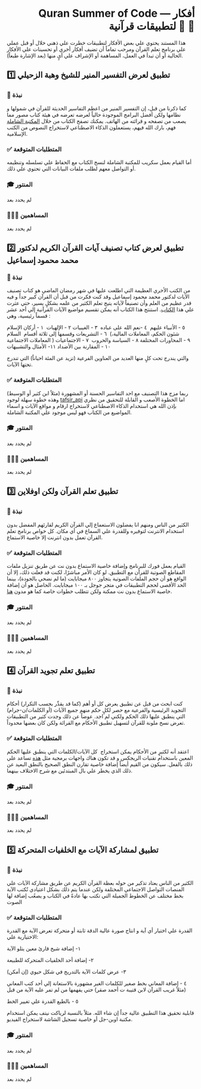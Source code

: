 

<div align="right">
<h1>
Quran Summer of Code — أفكار لتطبيقات قرآنية 📖 🌙
</h1>
</div>






هذا المستند يحتوي علي بعض الأفكار لتطبيقات خطرت علي ذهني خلال أو قبل عملي علي برنامج تعلم القرآن ومرحب تماماً أن تضيف أفكار أخري أو تحسينات علي الأفكار الحالية أو أن تبدأ في العمل، المساهمة أو الإشراف علي أيٍ منها (بعد الإشارة طبعاً).




## 1️⃣ تطبيق لعرض التفسير المنير للشيخ وهبة الزحيلي
### 🎯 نبذة
كما ذكرنا من قبل، إن التفسير المنير من اعظم التفاسير الحديثة للقرآن في شمولها و نظامها ولكن أفضل البرامج الموجودة حالياً لعرضه تعرضه في هيئة كتاب مصور مما يصعب من تصفحه و قرائته من الهاتف. يمكنك تصفح الكتاب من خلال [المكتبة الشاملة](https://shamela.ws/book/22915) فهم، بارك الله فيهم، يستعملون الذكاء الاصطناعي لاستخراج النصوص من الكتب الإسلامية.
### ✅ المتطلبات المتوقعة
أما القيام بعمل سكريب للمكتبة الشاملة لنسخ الكتاب مع الحفاظ علي تسلسله وتنظيمه أو التواصل معهم لطلب ملفات البيانات التي تحتوي علي ذلك.
### 🎓 المنتور
لم يحدد بعد
### 👨🏻‍💻 المساهمين
لم يحدد بعد 







## 2️⃣ تطبيق لعرض كتاب تصنيف آيات القرآن الكريم لدكتور محمد محمود إسماعيل
### 🎯 نبذة
من الكتب الأخري العظيمة التي اطلعت عليها في شهر رمضان الماضي هو كتاب تصنيف الآيات لدكتور محمد محمود إسماعيل وقد كنت فكرت من قبل أن القرآن كبير جداً و فيه قدر عظيم من العلم وأن تصنيفاً لآياته يتيح تعلم الكثير من علمه بشكلٍ يسير، حتي عثرت علي هذا [الكتاب](https://quranpedia.net/book/23437). استنتج هذا الكتاب أنه يمكن تقسيم مواضيع الآيات القرآنية إلي أحد عشر قسماً
رئيسية، وهي :

١ - أركان الإسلام 
‎٢‏ - الإلهيات
‎٣‏ - الغيبيات 
‎٤‏ -نعم الله على عباده 
‎٥‏ - الأنبياء عليهم السلام 
‎٦‏ - التشريعات وقسمها إلى ثلاثة أقسام  (شئون الحكم، المعاملات المالية، ‏المعاملات الاجتماعية‎ )
٧ - ‏الاجتماعيات‎ 
٨ - ‏السياسة والحروب‎
٩ - ‏المحاورات المختلفة‎
‏١٠ - المقارنة بين الأضداد
١١- ‏الأمثال والتشبيهات‎

والتي يندرج تحت كلٍ منها العديد من العناوين الفرعية (تزيد عن المئة احياناً) التي تندرج تحتها الآيات.

### ✅ المتطلبات المتوقعة
ربما مزج هذا التصنيف مع احد التفاسير الحسنة أو المشهورة (مثلاً ابن كثير أو الوسيط) وهذه خطوة سهلة لوجود [tafsir_api](https://github.com/spa5k/tafsir_api) اما الخطوة الأصعب و القابلة للتحقيق من نظري بإذن الله هي استخدام الذكاء الاصطناعي لاستخراج ارقام و مواقع الآيات و اسماء المواضيع من الكتاب فهو ليس موجود علي المكتبة الشاملة.
### 🎓 المنتور
لم يحدد بعد
### 👨🏻‍💻 المساهمين
لم يحدد بعد




## 3️⃣ تطبيق تعلم القرآن ولكن اوفلاين


### 🎯 نبذة
الكثير من الناس ومنهم انا يفضلون الاستعماع إلي القرآن الكريم لقارئهم المفضل بدون استخدام الانترنت لتوفيره وللقدرة علي السماع في أي مكان. كل خواص برنامج تعلم القرآن تعمل بدون انترنت إلا خاصية الاستماع.
### ✅ المتطلبات المتوقعة
القيام بعمل فورك للبرنامج وإضافة خاصية الاستماع بدون نت عن طريق تنزيل ملفات المقاطع الصوتية للقرآن مع التطبيق. لو كان الأمر مباشرًا، لكنت قد فعلت ذلك، إلا أن الواقع هو أن حجم الملفات الصوتية يتجاوز ٨٠٠ ميجابايت (ما لم نضحي بالجودة)، بينما الحد الأقصى لحجم التطبيقات في متجر جوجل بـ ١٠٠ ميجابايت. الحاصل هو أن إضافة خاصية الاستماع بدون نت ممكنة ولكن تتطلب خطوات خاصة كما هو مدون [هنا](https://developer.android.com/google/play/expansion-files).
### 🎓 المنتور
لم يحدد بعد
### 👨🏻‍💻 المساهمين
لم يحدد بعد 




## 4️⃣ تطبيق تعلم تجويد القرآن


### 🎯 نبذة
كنت ابحث من قبل عن تطبيق يعرض كل أو أهم (كما قد يقدِّر بحسب التكرار) أحكام التجويد الرئيسية والفرعية مع حصر لكلٍ حكم منهم جميع الآيات (أو الكلمات/ن-جرام) التي ينطبق عليها ذلك الحكم ولكني لم اجد. عوضاً عن ذلك وجدت كثير من التطبيقات تعرض نسخ ملونة للقرآن لتسهيل تطبيق الأحكام مع القرائة ولكن كان بعضها محدوداً.
### ✅ المتطلبات المتوقعة
اعتقد أنه لكثيرٍ من الأحكام يمكن استخراج  كل الآيات/الكلمات التي ينطبق عليها الحكم المعين باستخدام تقنيات الريجكس و قد تكون هناك واجهات برمجية مثل [هذه](https://alquran.cloud/tajweed-guide) تساعد علي ذلك بالفعل. سيكون من القيم أيضاً إضافة خاصية تقارن النطق الصحيح بالنطق البعيد عن ذلك الذي يخطر علي بال المبتدئين مع شرح الاختلاف بينهما.
### 🎓 المنتور
لم يحدد بعد
### 👨🏻‍💻 المساهمين
لم يحدد بعد 




## 5️⃣ تطبيق لمشاركة الآيات مع الخلفيات المتحركة


### 🎯 نبذة
الكثير من الناس يعتاد تذكير من حوله بعظة القرآن الكريم عن طريق مشاركة الآيات علي المنصات التواصل الاجتماعي المختلفة ولكن عندما يتم ذلك بشكل اعتيادي تُكتب الآية بخط مختلف عن الخطوط الجميلة التي تكتب بها عادةً في الكتاب و يصعُب إضافة لها الصوت

### ✅ المتطلبات المتوقعة
القدرة علي اختيار أي آية و انتاج صورة عالية الدقة ثابتة أو متحركة تعرض الآية مع القدرة الاختيارية علي:

١- إضافة شيخ قارئ معين يتلو الآية

٢- إضافة أحد الخلفيات المتحركة للطبيعة

٣- عرض كلمات الآية بالتدريج في شكل حيوي (إن أمكن)

٤ - إضافة المعاني بخط صغير للكلمات الغير مشهورة بالاستعانة إلي أحد كتب المعاني (مثلاً غريب القرآن لابن قتيبة ت أحمد صقر) حتي يفهمها من لم تمر عليه الآية من قبل

٥ - بالطبع القدرة علي تغيير الخط




قابلية تحقيق هذا التطبيق عالية جداً إن شاء الله. مثلاً بالنسبة لرياكت نيتف يمكن استخدام مكتبة اوبن-جل أو خاصية تسجيل الشاشة لاستخراج الفيديو.
### 🎓 المنتور
لم يحدد بعد
### 👨🏻‍💻 المساهمين
لم يحدد بعد 
